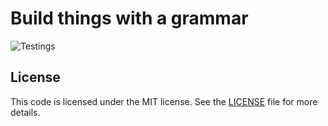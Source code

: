 # Build things with a grammar
![Testings](https://github.com/TheRiver/rusty-grammar/actions/workflows/rust.yml/badge.svg)



## License

This code is licensed under the MIT license. See the [LICENSE](https://github.com/TheRiver/rusty-grammar/blob/main/LICENSE)
file for more details.
